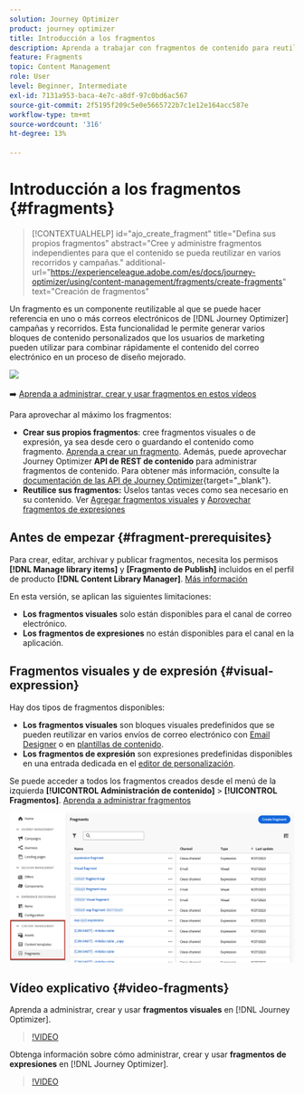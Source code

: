 ```yaml
---
solution: Journey Optimizer
product: journey optimizer
title: Introducción a los fragmentos
description: Aprenda a trabajar con fragmentos de contenido para reutilizar contenido en campañas y recorridos de Journey Optimizer
feature: Fragments
topic: Content Management
role: User
level: Beginner, Intermediate
exl-id: 7131a953-baca-4e7c-a8df-97c0bd6ac567
source-git-commit: 2f5195f209c5e0e5665722b7c1e12e164acc587e
workflow-type: tm+mt
source-wordcount: '316'
ht-degree: 13%

---
```


# Introducción a los fragmentos {#fragments}

>[!CONTEXTUALHELP]
>id="ajo_create_fragment"
>title="Defina sus propios fragmentos"
>abstract="Cree y administre fragmentos independientes para que el contenido se pueda reutilizar en varios recorridos y campañas."
>additional-url="https://experienceleague.adobe.com/es/docs/journey-optimizer/using/content-management/fragments/create-fragments" text="Creación de fragmentos"

Un fragmento es un componente reutilizable al que se puede hacer referencia en uno o más correos electrónicos de [!DNL Journey Optimizer] campañas y recorridos. Esta funcionalidad le permite generar varios bloques de contenido personalizados que los usuarios de marketing pueden utilizar para combinar rápidamente el contenido del correo electrónico en un proceso de diseño mejorado.

![](../rn/assets/do-not-localize/fragments.gif)

➡️ [Aprenda a administrar, crear y usar fragmentos en estos vídeos](#video-fragments)

Para aprovechar al máximo los fragmentos:

* **Crear sus propios fragmentos**: cree fragmentos visuales o de expresión, ya sea desde cero o guardando el contenido como fragmento. [Aprenda a crear un fragmento](#create-fragments). Además, puede aprovechar Journey Optimizer **API de REST de contenido** para administrar fragmentos de contenido. Para obtener más información, consulte la [documentación de las API de Journey Optimizer](https://developer.adobe.com/journey-optimizer-apis/references/content/){target="_blank"}.
* **Reutilice sus fragmentos:** Úselos tantas veces como sea necesario en su contenido. Ver [Agregar fragmentos visuales](../email/use-visual-fragments.md) y [Aprovechar fragmentos de expresiones](../personalization/use-expression-fragments.md)

## Antes de empezar {#fragment-prerequisites}

Para crear, editar, archivar y publicar fragmentos, necesita los permisos **[!DNL Manage library items]** y **[Fragmento de Publish]** incluidos en el perfil de producto **[!DNL Content Library Manager]**. [Más información](../administration/ootb-product-profiles.md#content-library-manager)

En esta versión, se aplican las siguientes limitaciones:

* **Los fragmentos visuales** solo están disponibles para el canal de correo electrónico.
* **Los fragmentos de expresiones** no están disponibles para el canal en la aplicación.

## Fragmentos visuales y de expresión {#visual-expression}

Hay dos tipos de fragmentos disponibles:

* **Los fragmentos visuales** son bloques visuales predefinidos que se pueden reutilizar en varios envíos de correo electrónico con [Email Designer](../email/get-started-email-design.md) o en [plantillas de contenido](../email/use-email-templates.md).
* **Los fragmentos de expresión** son expresiones predefinidas disponibles en una entrada dedicada en el [editor de personalización](../personalization/personalization-build-expressions.md).

Se puede acceder a todos los fragmentos creados desde el menú de la izquierda **[!UICONTROL Administración de contenido]** > **[!UICONTROL Fragmentos]**. [Aprenda a administrar fragmentos](../content-management/manage-fragments.md)

![](assets/fragment-list.png)

## Vídeo explicativo {#video-fragments}

Aprenda a administrar, crear y usar **fragmentos visuales** en [!DNL Journey Optimizer].

>[!VIDEO](https://video.tv.adobe.com/v/3419932/?quality=12)

Obtenga información sobre cómo administrar, crear y usar **fragmentos de expresiones** en [!DNL Journey Optimizer].

>[!VIDEO](https://video.tv.adobe.com/v/3424587/?quality=12)
